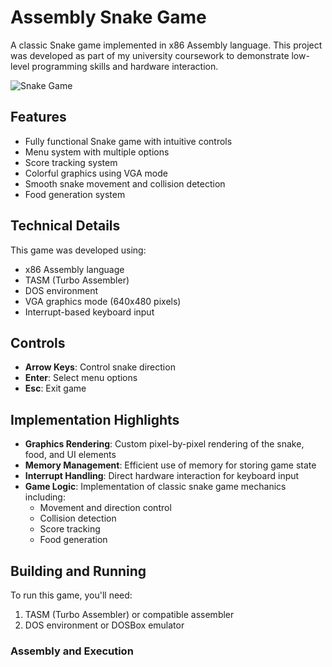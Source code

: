 # Assembly Snake Game

A classic Snake game implemented in x86 Assembly language. This project was developed as part of my university coursework to demonstrate low-level programming skills and hardware interaction.

![Snake Game](assets/screenshots/placeholder.png)

## Features

- Fully functional Snake game with intuitive controls
- Menu system with multiple options
- Score tracking system
- Colorful graphics using VGA mode
- Smooth snake movement and collision detection
- Food generation system

## Technical Details

This game was developed using:
- x86 Assembly language
- TASM (Turbo Assembler)
- DOS environment
- VGA graphics mode (640x480 pixels)
- Interrupt-based keyboard input

## Controls

- **Arrow Keys**: Control snake direction
- **Enter**: Select menu options
- **Esc**: Exit game

## Implementation Highlights

- **Graphics Rendering**: Custom pixel-by-pixel rendering of the snake, food, and UI elements
- **Memory Management**: Efficient use of memory for storing game state
- **Interrupt Handling**: Direct hardware interaction for keyboard input
- **Game Logic**: Implementation of classic snake game mechanics including:
  - Movement and direction control
  - Collision detection
  - Score tracking
  - Food generation

## Building and Running

To run this game, you'll need:
1. TASM (Turbo Assembler) or compatible assembler
2. DOS environment or DOSBox emulator

### Assembly and Execution
